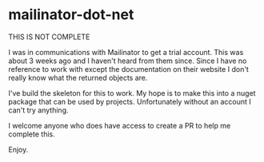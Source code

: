 # mailinator-dot-net

THIS IS NOT COMPLETE

I was in communications with Mailinator to get a trial account. This was about 3 weeks ago and I haven't heard from them since. Since I have no reference to work with except the documentation on their website I don't really know what the returned objects are. 

I've build the skeleton for this to work. My hope is to make this into a nuget package that can be used by projects. Unfortunately without an account I can't try anything.

I welcome anyone who does have access to create a PR to help me complete this. 

Enjoy.

